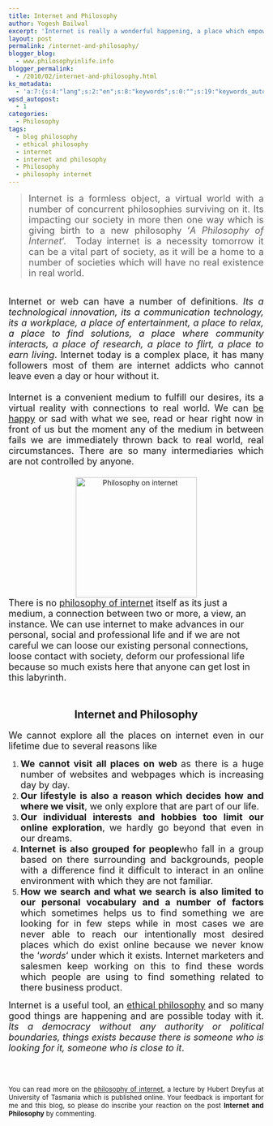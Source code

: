 ```yaml
---
title: Internet and Philosophy
author: Yogesh Bailwal
excerpt: 'Internet is really a wonderful happening, a place which empowers everyone with tremendous powers, a virtual reality where anything is possible, a place where anyone can get distracted easily. All views are supported here, every philosophy has got some space to survive on web. We can spend our whole life online without discovering even a small part of it, its mystical, its magic cause a whole new philosophy, philosophy of internet rules here. '
layout: post
permalink: /internet-and-philosophy/
blogger_blog:
  - www.philosophyinlife.info
blogger_permalink:
  - /2010/02/internet-and-philosophy.html
ks_metadata:
  - 'a:7:{s:4:"lang";s:2:"en";s:8:"keywords";s:0:"";s:19:"keywords_autoupdate";s:1:"0";s:11:"description";s:0:"";s:22:"description_autoupdate";s:1:"0";s:5:"title";s:0:"";s:6:"robots";s:12:"index,follow";}'
wpsd_autopost:
  - 1
categories:
  - Philosophy
tags:
  - blog philosophy
  - ethical philosophy
  - internet
  - internet and philosophy
  - Philosophy
  - philosophy internet
---
```

> <div style="text-align: justify;">
>   <span style="font-size: large;">Internet is a formless object, a virtual world with a number of concurrent philosophies surviving on it. Its impacting our society in more then one way which is giving birth to a new philosophy &#8216;<em>A Philosophy of Internet</em>&#8216;.  Today internet is a necessity tomorrow it can be a vital part of society, as it will be a home to a number of societies which will have no real existence in real world. </span>
> </div>

<div style="text-align: justify;">
  <span style="font-size: large;"><br /> </span>
</div>

<div style="text-align: justify;">
  <span style="font-size: large;">Internet or web can have a number of definitions. <em>Its a technological innovation, its a communication technology, its a workplace, a place of entertainment, a place to relax, a place to find solutions, a place where community interacts, a place of research, a place to flirt, a place to earn living</em>. Internet today is a complex place, it has many followers most of them are internet addicts who cannot leave even a day or hour without it.</span>
</div>

<div style="text-align: justify;">
  <span style="font-size: large;"><br /> </span>
</div>

<div style="text-align: justify;">
  <span style="font-size: large;">Internet is a convenient medium to fulfill our desires, its a virtual reality with connections to real world. We can <a href="http://www.philosophyinlife.info/happiness-is-a-social-virtue/" target="_self">be happy</a> or sad with what we see, read or hear right now in front of us but the moment any of the medium in between fails we are immediately thrown back to real world, real circumstances. There are so many intermediaries which are not controlled by anyone. </span>
</div>

<div style="text-align: justify;">
  <span style="font-size: large;"><br /> </span>
</div>

<div class="separator" style="clear: both; text-align: center;">
  <img class="alignleft" style="border: 0pt none;" src="http://4.bp.blogspot.com/_isvJWsX6PsU/S4bKb1-ESAI/AAAAAAAAAK0/EupZrVpU-54/s320/internet-and-philosophy-remnant-of-a-supernova.jpg" alt="Philosophy on internet" width="239" height="237" border="0" />
</div>

<div style="text-align: left;">
  <span style="font-size: large;">There is no <a href="http://www.philosophyinlife.info/internet-and-philosophy/" target="_self">philosophy of internet</a> itself as its just a medium, a connection between two or more, a view, an instance. We can use internet to make advances in our personal, social and professional life and if we are not careful we can loose our existing personal connections, loose contact with society, deform our professional life because so much exists here that anyone can get lost in this labyrinth. </span>
</div>

<div style="text-align: justify;">
  <span style="font-size: large;"><br /> </span></p> <h2 style="text-align: center;">
    Internet and Philosophy
  </h2>
</div>

<div style="text-align: justify;">
  <span style="font-size: large;">We cannot explore all the places on internet even in our lifetime due to several reasons like</span>
</div>

<ol style="text-align: justify;">
  <li>
    <span style="font-size: large;"><span style="font-size: large;"><strong>We cannot visit all places on web </strong>as there is a huge number of websites and webpages which is increasing day by day.</span></span>
  </li>
  <li>
    <span style="font-size: large;"><span style="font-size: large;"><strong>Our lifestyle is also a reason which decides how and where we visit</strong>, we only explore that are part of our life.</span></span>
  </li>
  <li>
    <span style="font-size: large;"><span style="font-size: large;"><strong>Our individual interests and hobbies too limit our online exploration</strong>, we hardly go beyond that even in our dreams.</span></span>
  </li>
  <li>
    <span style="font-size: large;"><span style="font-size: large;"><strong>Internet is also grouped for people</strong>who fall in a group based on there surrounding and backgrounds, people with a difference find it difficult to interact in an online environment with which they are not familiar.</span></span>
  </li>
  <li>
    <span style="font-size: large;"><strong>How we search and what we search is also limited to our personal vocabulary and a number of factors</strong> which sometimes helps us to find something we are looking for in few steps while in most cases we are never able to reach our intentionally most desired places which do exist online because we never know the &#8216;<em>words</em>&#8216; under which it exists. Internet marketers and salesmen keep working on this to find these words which people are using to find something related to there business product.</span>
  </li>
</ol>

<div style="text-align: justify;">
  <span style="font-size: large;"> Internet is a useful tool, an <a href="http://www.philosophyinlife.info/tag/ethical-philosophy" target="_self">ethical philosophy</a> and so many good things are happening and are possible today with it. <em>Its a democracy without any authority or political boundaries, things exists because there is someone who is looking for it, someone who is close to it</em>.</span>
</div>

<div style="text-align: justify;">
</div>

<div style="text-align: justify;">
  <span style="font-size: large;"><br /> </span>
</div>

<div style="text-align: justify;">
  <span style="font-size: large;"><br /> </span>
</div>

<div style="text-align: center;">
  <span style="font-size: large;"></span>
</div>

<div style="text-align: justify;">
  <span style="font-size: large;"><br /> </span>
</div>

<div style="text-align: justify;">
  <span style="font-size: large;"><span style="font-size: small;">You can read more on the <a href="http://home.earthlink.net/%7Erodbush/philosophy_of_the_internet.htm" target="_blank">philosophy of internet</a>, a lecture by Hubert Dreyfus at University of Tasmania which is published online. Your feedback is important for me and this blog, so please do inscribe your reaction on the post <strong>Internet and Philosophy</strong> by commenting.</span></span>
</div>